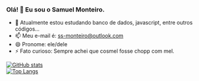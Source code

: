 ### Olá! 👋 Eu sou o Samuel Monteiro.

- 🌱 Atualmente estou estudando banco de dados, javascript, entre outros códigos...
- 📫 Meu e-mail é: ss-monteiro@outlook.com
- 😄 Pronome: ele/dele
- ⚡ Fato curioso: Sempre achei que cosmel fosse chopp com mel.

<div>

[![GitHub stats](https://github-readme-stats.vercel.app/api?username=monteirosamuel74&show_icons=true&theme=radical)](https://github.com/monteirosamuel74/github-readme-stats)<br/>
[![Top Langs](https://github-readme-stats.vercel.app/api/top-langs/?username=monteirosamuel74&show_icons=true&theme=radical)](https://github.com/monteirosamuel74/github-readme-stats)
</div>
